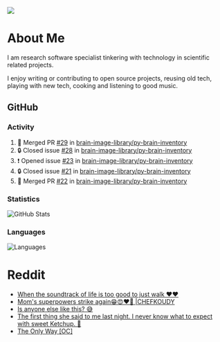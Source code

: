 ![](https://komarev.com/ghpvc/?username=icaoberg)

# About Me
I am research software specialist tinkering with technology in scientific related projects.

I enjoy writing or contributing to open source projects, reusing old tech, playing with new tech, cooking and listening to good music.

## GitHub
### Activity
<!--START_SECTION:activity-->
1. 🎉 Merged PR [#29](https://github.com/brain-image-library/py-brain-inventory/pull/29) in [brain-image-library/py-brain-inventory](https://github.com/brain-image-library/py-brain-inventory)
2. 🔒 Closed issue [#28](https://github.com/brain-image-library/py-brain-inventory/issues/28) in [brain-image-library/py-brain-inventory](https://github.com/brain-image-library/py-brain-inventory)
3. ❗ Opened issue [#23](https://github.com/brain-image-library/py-brain-inventory/issues/23) in [brain-image-library/py-brain-inventory](https://github.com/brain-image-library/py-brain-inventory)
4. 🔒 Closed issue [#21](https://github.com/brain-image-library/py-brain-inventory/issues/21) in [brain-image-library/py-brain-inventory](https://github.com/brain-image-library/py-brain-inventory)
5. 🎉 Merged PR [#22](https://github.com/brain-image-library/py-brain-inventory/pull/22) in [brain-image-library/py-brain-inventory](https://github.com/brain-image-library/py-brain-inventory)
<!--END_SECTION:activity-->

### Statistics
![GitHub Stats](https://github-readme-stats.vercel.app/api?username=icaoberg&count_private=true&show_icons=true)

### Languages
![Languages](https://github-readme-stats.vercel.app/api/top-langs/?username=icaoberg&show_icons=true&langs_count=10&hide=HTML,CSS,M)

# Reddit
<!-- BLOG-POST-LIST:START -->
- [When the soundtrack of life is too good to just walk ❤️❤️](https://www.reddit.com/r/u_icaoberg/comments/wp4k9l/when_the_soundtrack_of_life_is_too_good_to_just/)
- [Mom&#39;s superpowers strike again😁😍♥️🙏 |CHEFKOUDY](https://www.reddit.com/r/u_icaoberg/comments/wmxngf/moms_superpowers_strike_again_chefkoudy/)
- [Is anyone else like this? 😅](https://www.reddit.com/r/u_icaoberg/comments/wkq82y/is_anyone_else_like_this/)
- [The first thing she said to me last night. I never know what to expect with sweet Ketchup. 🤣](https://www.reddit.com/r/u_icaoberg/comments/ty1h5z/the_first_thing_she_said_to_me_last_night_i_never/)
- [The Only Way [OC]](https://www.reddit.com/r/u_icaoberg/comments/ty1cfr/the_only_way_oc/)
<!-- BLOG-POST-LIST:END -->
